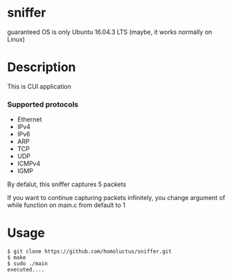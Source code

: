 # sniffer
guaranteed OS is only Ubuntu 16.04.3 LTS (maybe, it works normally on Linux)

# Description
This is CUI application

### Supported protocols
- Ethernet
- IPv4
- IPv6
- ARP
- TCP
- UDP
- ICMPv4
- IGMP

By defalut, this sniffer captures 5 packets

If you want to continue capturing packets infinitely, you change argument of while function on main.c from default to 1

# Usage
```
$ git clone https://github.com/homoluctus/sniffer.git
$ make
$ sudo ./main
executed....
```
